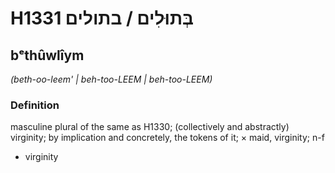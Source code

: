 # H1331 בְּתוּלִים / בתולים

## bᵉthûwlîym

_(beth-oo-leem' | beh-too-LEEM | beh-too-LEEM)_

### Definition

masculine plural of the same as H1330; (collectively and abstractly) virginity; by implication and concretely, the tokens of it; × maid, virginity; n-f

- virginity
